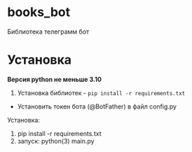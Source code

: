 # books_bot
Библиотека телеграмм бот

# Установка
**Версия python не меньше 3.10**

  1. Установка библиотек
    - ```pip install -r requirements.txt```

- Установить токен бота (@BotFather) в файл config.py

Установка:
1) pip install -r requirements.txt
2) запуск: python(3) main.py
